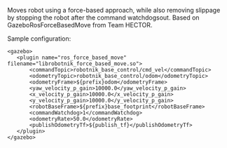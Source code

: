Moves robot using a force-based approach, while also removing slippage by stopping the robot after the command watchdogsout. Based on GazeboRosForceBasedMove from Team HECTOR.

Sample configuration:

```
<gazebo>
   <plugin name="ros_force_based_move" filename="librobotnik_force_based_move.so">
       <commandTopic>robotnik_base_control/cmd_vel</commandTopic>
       <odometryTopic>robotnik_base_control/odom</odometryTopic>
       <odometryFrame>${prefix}odom</odometryFrame>
       <yaw_velocity_p_gain>10000.0</yaw_velocity_p_gain>
       <x_velocity_p_gain>10000.0</x_velocity_p_gain>
       <y_velocity_p_gain>10000.0</y_velocity_p_gain>
       <robotBaseFrame>${prefix}base_footprint</robotBaseFrame>
       <commandWatchdog>1</commandWatchdog>
       <odometryRate>50.0</odometryRate>
       <publishOdometryTf>${publish_tf}</publishOdometryTf>
   </plugin>
</gazebo>
```

